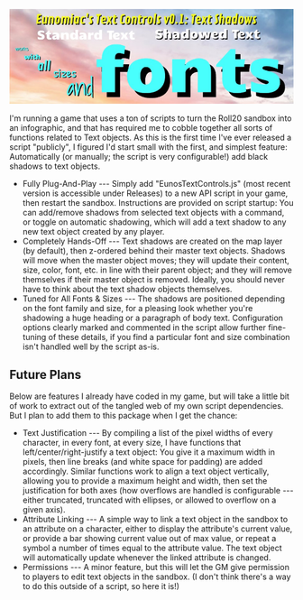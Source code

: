 ![Eunomiac's Text Controls: Text Shadows --- Works With All Sizes And Fonts!](https://raw.githubusercontent.com/Eunomiac/-EunosTextControls/master/images/Header%20-%20Text%20Shadows%200.1.jpg)

I'm running a game that uses a ton of scripts to turn the Roll20 sandbox into an infographic, and that has required me to cobble together all sorts of functions related to Text objects.  As this is the first time I've ever released a script "publicly", I figured I'd start small with the first, and simplest feature: Automatically (or manually; the script is very configurable!) add black shadows to text objects.  

* Fully Plug-And-Play --- Simply add "EunosTextControls.js" (most recent version is accessible under Releases) to a new API script in your game, then restart the sandbox.  Instructions are provided on script startup: You can add/remove shadows from selected text objects with a command, or toggle on automatic shadowing, which will add a text shadow to any new text object created by any player.
* Completely Hands-Off --- Text shadows are created on the map layer (by default), then z-ordered behind their master text objects. Shadows will move when the master object moves; they will update their content, size, color, font, etc. in line with their parent object; and they will remove themselves if their master object is removed. Ideally, you should never have to think about the text shadow objects themselves.
* Tuned for All Fonts & Sizes --- The shadows are positioned depending on the font family and size, for a pleasing look whether you're shadowing a huge heading or a paragraph of body text.  Configuration options clearly marked and commented in the script allow further fine-tuning of these details, if you find a particular font and size combination isn't handled well by the script as-is.

## Future Plans
Below are features I already have coded in my game, but will take a little bit of work to extract out of the tangled web of my own script dependencies. But I plan to add them to this package when I get the chance:

* Text Justification --- By compiling a list of the pixel widths of every character, in every font, at every size, I have functions that left/center/right-justify a text object:  You give it a maximum width in pixels, then line breaks (and white space for padding) are added accordingly.  Similar functions work to align a text object vertically, allowing you to provide a maximum height and width, then set the justification for both axes (how overflows are handled is configurable --- either truncated, truncated with ellipses, or allowed to overflow on a given axis).
* Attribute Linking --- A simple way to link a text object in the sandbox to an attribute on a character, either to display the attribute's current value, or provide a bar showing current value out of max value, or repeat a symbol a number of times equal to the attribute value. The text object will automatically update whenever the linked attribute is changed.
* Permissions --- A minor feature, but this will let the GM give permission to players to edit text objects in the sandbox. (I don't think there's a way to do this outside of a script, so here it is!)
